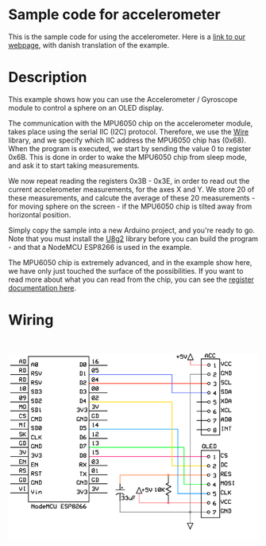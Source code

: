 # Sample code for accelerometer

This is the sample code for using the accelerometer. Here is a [link to our webpage](https://jentronic.dk/content/17-accelerometer-kode-eksempel), with danish translation of the example.<br />

# Description

This example shows how you can use the Accelerometer / Gyroscope module to control a sphere on an OLED display.<br />

The communication with the MPU6050 chip on the accelerometer module, takes place using the serial IIC (I2C) protocol. Therefore, we use the [Wire](https://www.arduino.cc/en/reference/wire) library, and we specify which IIC address the MPU6050 chip has (0x68). When the program is executed, we start by sending the value 0 to register 0x6B. This is done in order to wake the MPU6050 chip from sleep mode, and ask it to start taking measurements.<br />

We now repeat reading the registers 0x3B - 0x3E, in order to read out the current accelerometer measurements, for the axes X and Y. We store 20 of these measurements, and calcute the average of these 20 measurements - for moving sphere on the screen - if the MPU6050 chip is tilted away from horizontal position.

Simply copy the sample into a new Arduino project, and you're ready to go. Note that you must install the [U8g2](https://www.arduinolibraries.info/libraries/u8g2) library before you can build the program - and that a NodeMCU ESP8266 is used in the example.

The MPU6050 chip is extremely advanced, and in the example show here, we have only just touched the surface of the possibilities. If you want to read more about what you can read from the chip, you can see the [register documentation here](https://www.invensense.com/wp-content/uploads/2015/02/MPU-6000-Register-Map1.pdf).<br />

# Wiring
<br />

![Wiring](/Images/Accelerometer-Schematic-Colored.png)

